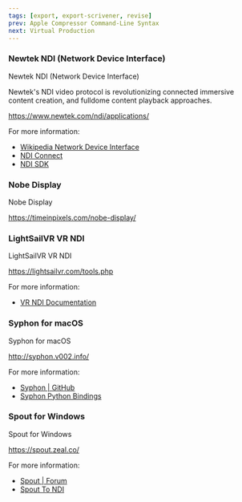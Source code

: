 ```yaml
---
tags: [export, export-scrivener, revise]
prev: Apple Compressor Command-Line Syntax
next: Virtual Production
---
```


### Newtek NDI (Network Device Interface)

Newtek NDI (Network Device Interface)

Newtek's NDI video protocol is revolutionizing connected immersive content creation, and fulldome content playback approaches.

<https://www.newtek.com/ndi/applications/>

For more information:

-   [Wikipedia Network Device Interface](https://en.wikipedia.org/wiki/Network_Device_Interface)
-   [NDI Connect](https://www.newtek.com/ndi/applications/connect/)
-   [NDI SDK](https://ndi.tv/sdk/)

### Nobe Display

Nobe Display

<https://timeinpixels.com/nobe-display/>

### LightSailVR VR NDI

LightSailVR VR NDI

<https://lightsailvr.com/tools.php>

For more information:

-   [VR NDI Documentation](https://docs.google.com/document/d/1vFI9pNKhtdONcOa6RQ1Aa9w2iIXYvvgoHLlu42WtMyk/edit)

### Syphon for macOS

Syphon for macOS

<http://syphon.v002.info/>

For more information:

-   [Syphon \| GitHub](https://github.com/Syphon)
-   [Syphon Python Bindings](https://github.com/njazz/syphonpy)

### Spout for Windows

Spout for Windows

<https://spout.zeal.co/>

For more information:

-   [Spout \| Forum](https://spout.discourse.group)
-   [Spout To NDI](https://leadedge.github.io)
